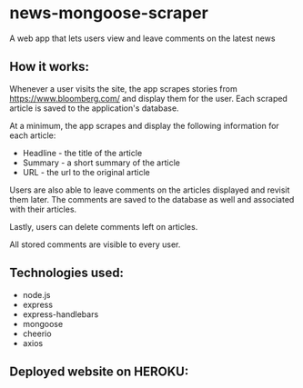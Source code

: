 # news-mongoose-scraper
A web app that lets users view and leave comments on the latest news

## How it works:

Whenever a user visits the site, the app scrapes stories from https://www.bloomberg.com/ and display them for the user. Each scraped article is saved to the application's database. 

At a minimum, the app scrapes and display the following information for each article:

 * Headline - the title of the article
 * Summary - a short summary of the article
 * URL - the url to the original article

Users are also able to leave comments on the articles displayed and revisit them later. The comments are saved to the database as well and associated with their articles. 

Lastly, users can delete comments left on articles.

All stored comments are visible to every user.

## Technologies used:

* node.js
* express
* express-handlebars
* mongoose
* cheerio
* axios

## Deployed website on HEROKU:

